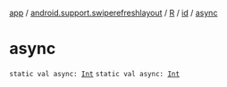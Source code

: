 [app](../../../index.md) / [android.support.swiperefreshlayout](../../index.md) / [R](../index.md) / [id](index.md) / [async](./async.md)

# async

`static val async: `[`Int`](https://kotlinlang.org/api/latest/jvm/stdlib/kotlin/-int/index.html)
`static val async: `[`Int`](https://kotlinlang.org/api/latest/jvm/stdlib/kotlin/-int/index.html)